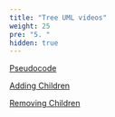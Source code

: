 ```yaml
---
title: "Tree UML videos"
weight: 25
pre: "5. "
hidden: true
---
```


[Pseudocode](pseudocode)

[Adding Children](adding)

[Removing Children](removing)